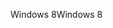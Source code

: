 <span data-ttu-id="22c3d-101">Windows 8</span><span class="sxs-lookup"><span data-stu-id="22c3d-101">Windows 8</span></span>